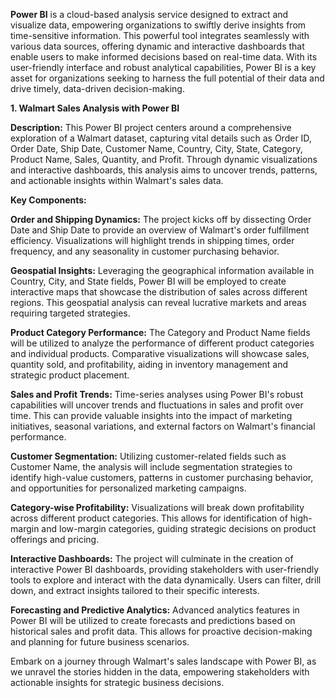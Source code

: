 **Power BI** is a cloud-based analysis service designed to extract and visualize data, empowering organizations to swiftly derive insights from time-sensitive information. This powerful tool integrates seamlessly with various data sources, offering dynamic and interactive dashboards that enable users to make informed decisions based on real-time data. With its user-friendly interface and robust analytical capabilities, Power BI is a key asset for organizations seeking to harness the full potential of their data and drive timely, data-driven decision-making.


**1. Walmart Sales Analysis with Power BI**

**Description:**
This Power BI project centers around a comprehensive exploration of a Walmart dataset, capturing vital details such as Order ID, Order Date, Ship Date, Customer Name, Country, City, State, Category, Product Name, Sales, Quantity, and Profit. Through dynamic visualizations and interactive dashboards, this analysis aims to uncover trends, patterns, and actionable insights within Walmart's sales data.

**Key Components:**

**Order and Shipping Dynamics:** The project kicks off by dissecting Order Date and Ship Date to provide an overview of Walmart's order fulfillment efficiency. Visualizations will highlight trends in shipping times, order frequency, and any seasonality in customer purchasing behavior.

**Geospatial Insights:** Leveraging the geographical information available in Country, City, and State fields, Power BI will be employed to create interactive maps that showcase the distribution of sales across different regions. This geospatial analysis can reveal lucrative markets and areas requiring targeted strategies.

**Product Category Performance:** The Category and Product Name fields will be utilized to analyze the performance of different product categories and individual products. Comparative visualizations will showcase sales, quantity sold, and profitability, aiding in inventory management and strategic product placement.

**Sales and Profit Trends:** Time-series analyses using Power BI's robust capabilities will uncover trends and fluctuations in sales and profit over time. This can provide valuable insights into the impact of marketing initiatives, seasonal variations, and external factors on Walmart's financial performance.

**Customer Segmentation:** Utilizing customer-related fields such as Customer Name, the analysis will include segmentation strategies to identify high-value customers, patterns in customer purchasing behavior, and opportunities for personalized marketing campaigns.

**Category-wise Profitability:** Visualizations will break down profitability across different product categories. This allows for identification of high-margin and low-margin categories, guiding strategic decisions on product offerings and pricing.

**Interactive Dashboards:** The project will culminate in the creation of interactive Power BI dashboards, providing stakeholders with user-friendly tools to explore and interact with the data dynamically. Users can filter, drill down, and extract insights tailored to their specific interests.

**Forecasting and Predictive Analytics:** Advanced analytics features in Power BI will be utilized to create forecasts and predictions based on historical sales and profit data. This allows for proactive decision-making and planning for future business scenarios.

Embark on a journey through Walmart's sales landscape with Power BI, as we unravel the stories hidden in the data, empowering stakeholders with actionable insights for strategic business decisions.
